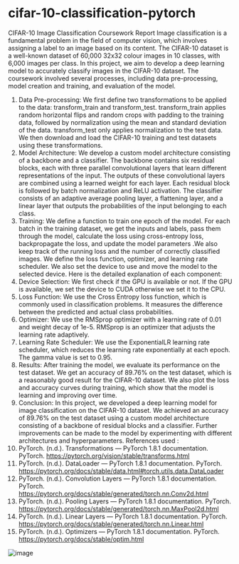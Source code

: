# cifar-10-classification-pytorch
CIFAR-10 Image Classification Coursework Report
Image classification is a fundamental problem in the field of computer vision, which involves assigning a label to an image based on its content. The CIFAR-10 dataset is a well-known dataset of 60,000 32x32 colour images in 10 classes, with 6,000 images per class. In this project, we aim to develop a deep learning model to accurately classify images in the CIFAR-10 dataset.
The coursework involved several processes, including data pre-processing, model creation and training, and evaluation of the model.
1. Data Pre-processing:
We first define two transformations to be applied to the data: transform_train and transform_test. transform_train applies random horizontal flips and random crops with padding to the training data, followed by normalization using the mean and standard deviation of the data. transform_test only applies normalization to the test data. We then download and load the CIFAR-10 training and test datasets using these transformations.
2. Model Architecture:
We develop a custom model architecture consisting of a backbone and a classifier. The backbone contains six residual blocks, each with three parallel convolutional layers that learn different representations of the input. The outputs of these convolutional layers are combined using a learned weight for each layer. Each residual block is followed by batch normalization and ReLU activation. The classifier consists of an adaptive average pooling layer, a flattening layer, and a linear layer that outputs the probabilities of the input belonging to each class.
3. Training:
We define a function to train one epoch of the model. For each batch in the training dataset, we get the inputs and labels, pass them through the model, calculate the loss using cross-entropy loss, backpropagate the loss, and update the model parameters .We also keep track of the running loss and the number of correctly classified images.
We define the loss function, optimizer, and learning rate scheduler. We also set the device to use and move the model to the selected device.
Here is the detailed explanation of each component:
1. Device Selection: We first check if the GPU is available or not. If the GPU is available, we set the device to CUDA otherwise we set it to the CPU.
2. Loss Function: We use the Cross Entropy loss function, which is commonly used in classification problems. It measures the difference between the predicted and actual class probabilities.
3. Optimizer: We use the RMSprop optimizer with a learning rate of 0.01 and weight decay of 1e-5. RMSprop is an optimizer that adjusts the learning rate adaptively.
4. Learning Rate Scheduler: We use the ExponentialLR learning rate scheduler, which reduces the learning rate exponentially at each epoch. The gamma value is set to 0.95.
4. Results:
After training the model, we evaluate its performance on the test dataset. We get an accuracy of 89.76% on the test dataset, which is a reasonably good result for the CIFAR-10 dataset. We also plot the loss and accuracy curves during training, which show that the model is learning and improving over time.
5. Conclusion:
In this project, we developed a deep learning model for image classification on the CIFAR-10 dataset. We achieved an accuracy of 89.76% on the test dataset using a custom model architecture consisting of a backbone of residual blocks and a classifier. Further improvements can be made to the model by experimenting with different architectures and hyperparameters.
References used :
1. PyTorch. (n.d.). Transformations — PyTorch 1.8.1 documentation. PyTorch. https://pytorch.org/vision/stable/transforms.html
2. PyTorch. (n.d.). DataLoader — PyTorch 1.8.1 documentation. PyTorch. https://pytorch.org/docs/stable/data.html#torch.utils.data.DataLoader
3. PyTorch. (n.d.). Convolution Layers — PyTorch 1.8.1 documentation. PyTorch. https://pytorch.org/docs/stable/generated/torch.nn.Conv2d.html
4. PyTorch. (n.d.). Pooling Layers — PyTorch 1.8.1 documentation. PyTorch. https://pytorch.org/docs/stable/generated/torch.nn.MaxPool2d.html
5. PyTorch. (n.d.). Linear Layers — PyTorch 1.8.1 documentation. PyTorch. https://pytorch.org/docs/stable/generated/torch.nn.Linear.html
6. PyTorch. (n.d.). Optimizers — PyTorch 1.8.1 documentation. PyTorch. https://pytorch.org/docs/stable/optim.html

![image](https://github.com/GitWithNeeraj/cifar-10-classification-pytorch/assets/84373485/f881fa23-f2bd-4a91-9f4a-44645859ac30)

